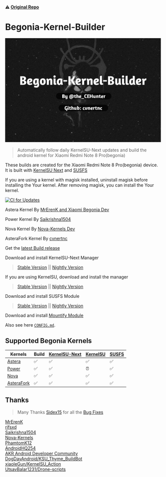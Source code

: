 #### ⚠️ [Original Repo](https://github.com/PhamtomK12/Android-Kernel-Builder)
# Begonia-Kernel-Builder
![Artifacts](./.assets/aboutphoto.jpg)

> Automatically follow daily KernelSU-Next updates and build the android kernel for Xiaomi Redmi Note 8 Pro(begonia)

These builds are created for the Xiaomi Redmi Note 8 Pro(begonia) device. It is built with [KernelSU Next](https://github.com/KernelSU-Next/KernelSU-Next) and [SUSFS](https://gitlab.com/simonpunk/susfs4ksu)

If you are using a kernel with magisk installed, uninstall magisk before installing the Your kernel. After removing magisk, you can install the Your kernel.

[![CI for Updates](https://github.com/cvnertnc/Begonia-Kernel-Builder/actions/workflows/ci.yml/badge.svg?event=workflow_dispatch)](https://github.com/cvnertnc/Begonia-Kernel-Builder/actions/workflows/ci.yml)

Astera Kernel By [MrErenK and Xiaomi Begonia Dev](https://github.com/xiaomi-begonia-dev/android_kernel_xiaomi_mt6785)

Power Kernel By [Saikrishna1504](https://github.com/Saikrishna1504/kernel_xiaomi_mt6785)

Nova Kernel By [Nova-Kernels Dev](https://github.com/Nova-Kernels/kernel_xiaomi_mt6785)

AsteraFork Kernel By [cvnertnc](https://github.com/cvnertnc/kernel_xiaomi_mt6785)

Get the [latest Build release](https://github.com/cvnertnc/Begonia-Kernel-Builder/releases/latest)

Download and install KernelSU-Next Manager
> [Stable Version](https://github.com/KernelSU-Next/KernelSU-Next/releases/latest) || [Nightly Version](https://nightly.link/KernelSU-Next/KernelSU-Next/workflows/build-manager/next/manager)

If you are using KernelSU, download and install the manager
> [Stable Version](https://github.com/rsuntk/kernelsu/releases/latest) || [Nightly Version](https://nightly.link/rsuntk/KernelSU/workflows/build-manager/main)

Download and install SUSFS Module
> [Stable Version](https://github.com/sidex15/susfs4ksu-module/releases/latest) || [Nightly Version](https://nightly.link/sidex15/susfs4ksu-module/workflows/build/v1.5.2+)

Download and install [Mountify Module](https://github.com/backslashxx/mountify/releases/latest)

Also see here [`CONFIG.md`](./CONFIG.md).

## Supported Begonia Kernels
| Kernels | Build | [KernelSU-Next](https://github.com/KernelSU-Next/KernelSU-Next) | [KernelSU](https://github.com/rsuntk/kernelsu) | [SUSFS](https://gitlab.com/simonpunk/susfs4ksu) |
|---------|-------|--------------|----------|-------|
| [Astera](https://github.com/xiaomi-begonia-dev/android_kernel_xiaomi_mt6785) | ✅ | ✅ | ✅ | ✅ |
| [Power](https://github.com/Saikrishna1504/kernel_xiaomi_mt6785) | ✅ | ✅ | ⏰ | ✅ |
| [Nova](https://github.com/Nova-Kernels/kernel_xiaomi_mt6785) | ✅ | ✅ | ✅ | ✅ |
| [AsteraFork](https://github.com/cvnertnc/kernel_xiaomi_mt6785) | ✅ | ✅ | ✅ | ✅ |

## Thanks
  
> Many Thanks [Sidex15](https://github.com/sidex15) for all the [Bug Fixes](https://github.com/cvnertnc/Begonia-Kernel-Builder/commit/a6aad58fa292b0fab54199ab4f982c286b35cb6d)

[MrErenK](https://github.com/MrErenK)  
[rifsxd](https://github.com/rifsxd)  
[Saikrishna1504](https://github.com/Saikrishna1504)  
[Nova-Kernels](https://github.com/Nova-Kernels)  
[PhamtomK12](https://github.com/PhamtomK12)  
[AndroidHQ254](https://github.com/AndroidHQ254)  
[AKR Android Developer Community](https://www.akr-developers.com/)  
[DogDayAndroid/KSU_Thyme_BuildBot](https://github.com/DogDayAndroid/KSU_Thyme_BuildBot)  
[xiaoleGun/KernelSU_Action](https://github.com/xiaoleGun/KernelSU_Action)  
[UtsavBalar1231/Drone-scripts](https://github.com/UtsavBalar1231/Drone-scripts)  
